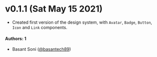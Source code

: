 # v0.1.1 (Sat May 15 2021)

- Created first version of the design system, with `Avatar`, `Badge`, `Button`, `Icon` and `Link` components.

#### Authors: 1

- Basant Soni ([@basantech89](https://github.com/basantech89))
